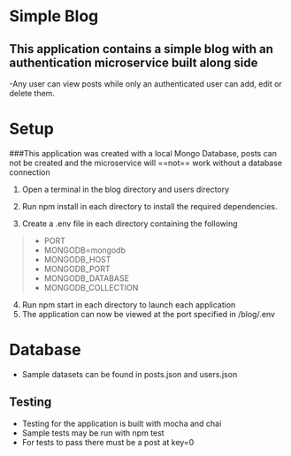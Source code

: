 # Simple Blog

## This application contains a simple blog with an authentication microservice built along side
-Any user can view posts while only an authenticated user can add, edit or delete them.   

# Setup
###This application was created with a local Mongo Database, posts can not be created and the microservice will ==not== work without a database connection
1. Open a terminal in the blog directory and users directory  
2. Run npm install in each directory to install the required dependencies.

3. Create a .env file in each directory containing the following
> - PORT
> - MONGODB=mongodb
> - MONGODB_HOST
> - MONGODB_PORT     
> - MONGODB_DATABASE
> - MONGODB_COLLECTION
4. Run npm start in each directory to launch each application  
5. The application can now be viewed at the port specified in /blog/.env

# Database
- Sample datasets can be found in posts.json and users.json

## Testing
- Testing for the application is built with mocha and chai  
- Sample tests may be run with npm test  
- For tests to pass there must be a post at key=0

